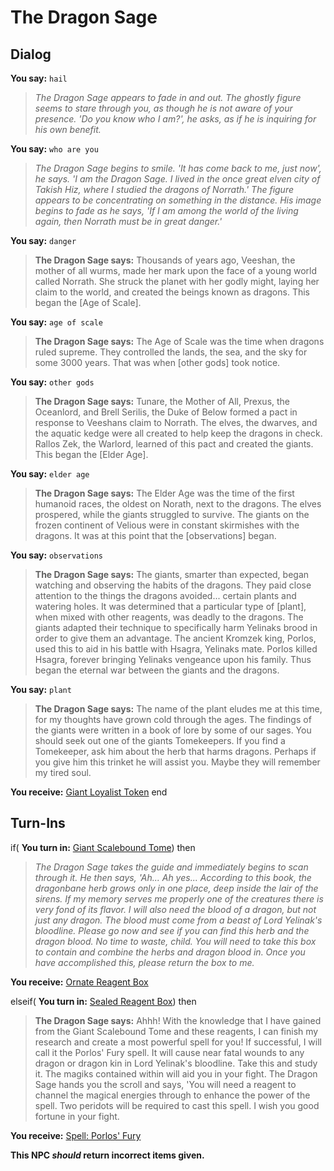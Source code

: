 # The Dragon Sage
## Dialog

**You say:** `hail`



>*The Dragon Sage appears to fade in and out. The ghostly figure seems to stare through you, as though he is not aware of your presence. 'Do you know who I am?', he asks, as if he is inquiring for his own benefit.*

**You say:** `who are you`



>*The Dragon Sage begins to smile. 'It has come back to me, just now', he says. 'I am the Dragon Sage. I lived in the once great elven city of Takish Hiz, where I studied the dragons of Norrath.' The figure appears to be concentrating on something in the distance. His image begins to fade as he says, 'If I am among the world of the living again, then Norrath must be in great danger.'*

**You say:** `danger`



>**The Dragon Sage says:** Thousands of years ago, Veeshan, the mother of all wurms, made her mark upon the face of a young world called Norrath. She struck the planet with her godly might, laying her claim to the world, and created the beings known as dragons. This began the [Age of Scale].

**You say:** `age of scale`



>**The Dragon Sage says:** The Age of Scale was the time when dragons ruled supreme. They controlled the lands, the sea, and the sky for some 3000 years. That was when [other gods] took notice.

**You say:** `other gods`



>**The Dragon Sage says:** Tunare, the Mother of All, Prexus, the Oceanlord, and Brell Serilis, the Duke of Below formed a pact in response to Veeshans claim to Norrath. The elves, the dwarves, and the aquatic kedge were all created to help keep the dragons in check. Rallos Zek, the Warlord, learned of this pact and created the giants. This began the [Elder Age].

**You say:** `elder age`



>**The Dragon Sage says:** The Elder Age was the time of the first humanoid races, the oldest on Norath, next to the dragons. The elves prospered, while the giants struggled to survive. The giants on the frozen continent of Velious were in constant skirmishes with the dragons. It was at this point that the [observations] began.

**You say:** `observations`



>**The Dragon Sage says:** The giants, smarter than expected, began watching and observing the habits of the dragons. They paid close attention to the things the dragons avoided... certain plants and watering holes. It was determined that a particular type of [plant], when mixed with other reagents, was deadly to the dragons. The giants adapted their technique to specifically harm Yelinaks brood in order to give them an advantage. The ancient Kromzek king, Porlos, used this to aid in his battle with Hsagra, Yelinaks mate. Porlos killed Hsagra, forever bringing Yelinaks vengeance upon his family. Thus began the eternal war between the giants and the dragons.

**You say:** `plant`



>**The Dragon Sage says:** The name of the plant eludes me at this time, for my thoughts have grown cold through the ages. The findings of the giants were written in a book of lore by some of our sages. You should seek out one of the giants Tomekeepers. If you find a Tomekeeper, ask him about the herb that harms dragons. Perhaps if you give him this trinket he will assist you. Maybe they will remember my tired soul.
 

**You receive:**  [Giant Loyalist Token](/item/1782)
end

## Turn-Ins





if( **You turn in:** [Giant Scalebound Tome](/item/1783)) then 


>*The Dragon Sage takes the guide and immediately begins to scan through it. He then says, 'Ah... Ah yes... According to this book, the dragonbane herb grows only in one place, deep inside the lair of the sirens. If my memory serves me properly one of the creatures there is very fond of its flavor. I will also need the blood of a dragon, but not just any dragon. The blood must come from a beast of Lord Yelinak's bloodline. Please go now and see if you can find this herb and the dragon blood. No time to waste, child. You will need to take this box to contain and combine the herbs and dragon blood in. Once you have accomplished this, please return the box to me.*


 **You receive:**  [Ornate Reagent Box](/item/17059) 

elseif( **You turn in:** [Sealed Reagent Box](/item/1786)) then 


>**The Dragon Sage says:** Ahhh! With the knowledge that I have gained from the Giant Scalebound Tome and these reagents, I can finish my research and create a most powerful spell for you! If successful, I will call it the Porlos' Fury spell. It will cause near fatal wounds to any dragon or dragon kin in Lord Yelinak's bloodline. Take this and study it. The magiks contained within will aid you in your fight. The Dragon Sage hands you the scroll and says, 'You will need a reagent to channel the magical energies through to enhance the power of the spell. Two peridots will be required to cast this spell. I wish you good fortune in your fight.


 **You receive:**  [Spell: Porlos' Fury](/item/19469) 

**This NPC *should* return incorrect items given.**
